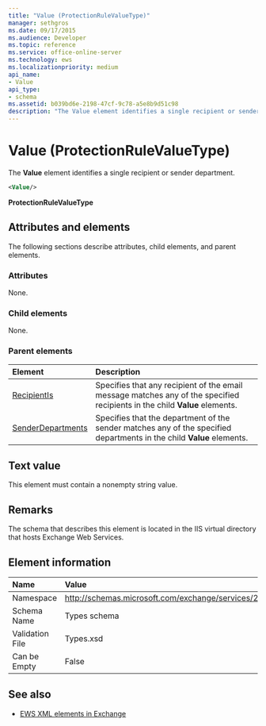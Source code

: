 ```yaml
---
title: "Value (ProtectionRuleValueType)"
manager: sethgros
ms.date: 09/17/2015
ms.audience: Developer
ms.topic: reference
ms.service: office-online-server
ms.technology: ews
ms.localizationpriority: medium
api_name:
- Value
api_type:
- schema
ms.assetid: b039bd6e-2198-47cf-9c78-a5e8b9d51c98
description: "The Value element identifies a single recipient or sender department."
---
```


# Value (ProtectionRuleValueType)

The **Value** element identifies a single recipient or sender department. 
  
```XML
<Value/>
```

**ProtectionRuleValueType**

## Attributes and elements

The following sections describe attributes, child elements, and parent elements.
  
### Attributes

None.
  
### Child elements

None.
  
### Parent elements

|**Element**|**Description**|
|:-----|:-----|
|[RecipientIs](recipientis.md) <br/> |Specifies that any recipient of the email message matches any of the specified recipients in the child **Value** elements.  <br/> |
|[SenderDepartments](senderdepartments.md) <br/> |Specifies that the department of the sender matches any of the specified departments in the child **Value** elements.  <br/> |
   
## Text value

This element must contain a nonempty string value.
  
## Remarks

The schema that describes this element is located in the IIS virtual directory that hosts Exchange Web Services.
  
## Element information

|**Name**|**Value**|
|:-----|:-----|
|Namespace  <br/> |http://schemas.microsoft.com/exchange/services/2006/types  <br/> |
|Schema Name  <br/> |Types schema  <br/> |
|Validation File  <br/> |Types.xsd  <br/> |
|Can be Empty  <br/> |False  <br/> |
   
## See also

- [EWS XML elements in Exchange](ews-xml-elements-in-exchange.md)